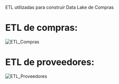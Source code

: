 ETL utilizadas para construir Data Lake de Compras

# ETL de compras:  

![ETL_Compras](https://github.com/user-attachments/assets/aa7eeaa8-e8bc-4331-bd49-6beb46e3e61a)


# ETL de  proveedores:   

![ETL_Proveedores](https://github.com/user-attachments/assets/a1a1f9a7-0efa-49ac-9ef4-a2bb5329a1fb)

